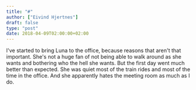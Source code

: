 ```yaml
---
title: "#"
author: ["Eivind Hjertnes"]
draft: false
type: "post"
date: 2018-04-09T02:00:00+02:00
---
```


I've started to bring Luna to the office, because reasons that aren't
that important. She's not a huge fan of not being able to walk around as
she wants and bothering who the hell she wants. But the first day went
much better than expected. She was quiet most of the train rides and
most of the time in the office. And she apparently hates the meeting
room as much as I do.
